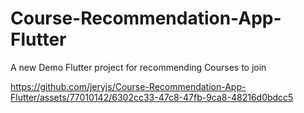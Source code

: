 # Course-Recommendation-App-Flutter

A new Demo Flutter project for recommending Courses to join



https://github.com/jeryjs/Course-Recommendation-App-Flutter/assets/77010142/6302cc33-47c8-47fb-9ca8-48216d0bdcc5

